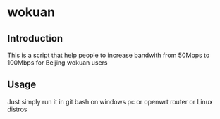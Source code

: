 # wokuan
## Introduction
This is a script that help people to increase bandwith from 50Mbps to 100Mbps for Beijing wokuan users
## Usage
Just simply run it in git bash on windows pc or openwrt router or Linux distros
